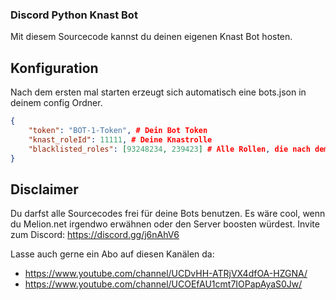 ### Discord Python Knast Bot

Mit diesem Sourcecode kannst du deinen eigenen Knast Bot hosten.

## Konfiguration
Nach dem ersten mal starten erzeugt sich automatisch eine bots.json in deinem config Ordner.
```json
{
    "token": "BOT-1-Token", # Dein Bot Token
    "knast_roleId": 11111, # Deine Knastrolle
    "blacklisted_roles": [93248234, 239423] # Alle Rollen, die nach dem Knast aufenthalt NICHT MEHR gegeben werden sollen.
}
```


## Disclaimer

Du darfst alle Sourcecodes frei für deine Bots benutzen.
Es wäre cool, wenn du Melion.net irgendwo erwähnen oder den Server boosten würdest.
Invite zum Discord: https://discord.gg/j6nAhV6

Lasse auch gerne ein Abo auf diesen Kanälen da:
- https://www.youtube.com/channel/UCDvHH-ATRjVX4dfOA-HZGNA/
- https://www.youtube.com/channel/UCOEfAU1cmt7IOPapAyaS0Jw/
